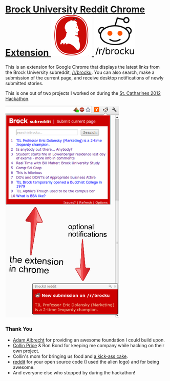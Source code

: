 # [Brock University Reddit Chrome Extension ![icon1](https://github.com/dideler/brocku-reddit-for-chrome/raw/master/icon128.png) ![icon2](https://github.com/dideler/brocku-reddit-for-chrome/raw/master/images/webstore-icon-128x128.png)  ](https://chrome.google.com/webstore/detail/nolkcagjanpkfmpjnljlkmdlificaapk)

This is an extension for Google Chrome that displays the latest links from the
Brock University subreddit, [/r/brocku](http://brocku.reddit.com).
You can also search, make a submission of the current page, and receive desktop notifications of newly submitted stories.

This is one out of two projects I worked on during the [St. Catharines 2012 Hackathon](https://www.facebook.com/events/216867181733366).

![screenshot](https://github.com/dideler/brocku-reddit-for-chrome/raw/master/images/screenshot.png)

### Thank You
* [Adam Albrecht](http://www.adamalbrecht.com) for providing an awesome foundation I could build upon.
* [Collin Price](https://github.com/collinprice) & Ron Bond for keeping me company while hacking on their own project.
* Collin's mom for bringing us food and [a kick-ass cake](https://twitter.com/#!/dideler/status/163405500308914177/photo/1).
* [reddit](https://github.com/reddit/reddit-companion) for your open source code (I used the alien logo) and for being awesome.
* And everyone else who stopped by during the hackathon!